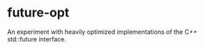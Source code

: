 future-opt
==========

An experiment with heavily optimized implementations of the C++ std::future interface.